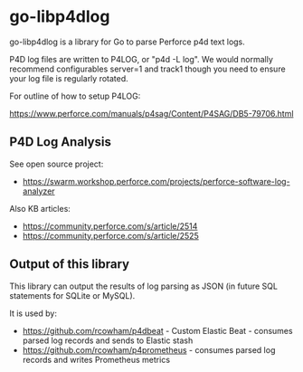 # go-libp4dlog

go-libp4dlog is a library for Go to parse Perforce p4d text logs.

P4D log files are written to P4LOG, or "p4d -L log". We would normally recommend configurables server=1 and track1
though you need to ensure your log file is regularly rotated.

For outline of how to setup P4LOG:

https://www.perforce.com/manuals/p4sag/Content/P4SAG/DB5-79706.html

## P4D Log Analysis

See open source project:

* https://swarm.workshop.perforce.com/projects/perforce-software-log-analyzer

Also KB articles:

* https://community.perforce.com/s/article/2514
* https://community.perforce.com/s/article/2525

## Output of this library

This library can output the results of log parsing as JSON (in future SQL statements for SQLite or MySQL).

It is used by:

* https://github.com/rcowham/p4dbeat - Custom Elastic Beat - consumes parsed log records and sends to Elastic stash
* https://github.com/rcowham/p4prometheus - consumes parsed log records and writes Prometheus metrics
